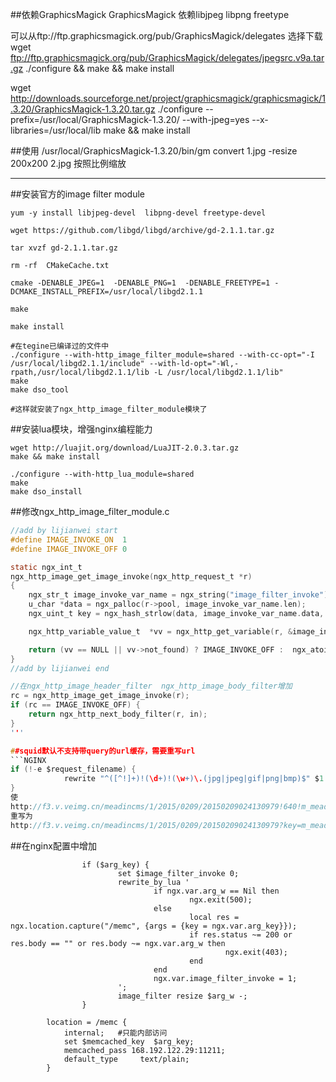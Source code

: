 ##依赖GraphicsMagick
GraphicsMagick 依赖libjpeg  libpng  freetype

可以从ftp://ftp.graphicsmagick.org/pub/GraphicsMagick/delegates 选择下载
wget ftp://ftp.graphicsmagick.org/pub/GraphicsMagick/delegates/jpegsrc.v9a.tar.gz
./configure && make && make install


wget http://downloads.sourceforge.net/project/graphicsmagick/graphicsmagick/1.3.20/GraphicsMagick-1.3.20.tar.gz
./configure --prefix=/usr/local/GraphicsMagick-1.3.20/ --with-jpeg=yes  --x-libraries=/usr/local/lib
make && make install

##使用
/usr/local/GraphicsMagick-1.3.20/bin/gm  convert 1.jpg  -resize 200x200 2.jpg 按照比例缩放

------
##安装官方的image filter module
```SHELL
yum -y install libjpeg-devel  libpng-devel freetype-devel

wget https://github.com/libgd/libgd/archive/gd-2.1.1.tar.gz

tar xvzf gd-2.1.1.tar.gz

rm -rf  CMakeCache.txt

cmake -DENABLE_JPEG=1  -DENABLE_PNG=1  -DENABLE_FREETYPE=1 -DCMAKE_INSTALL_PREFIX=/usr/local/libgd2.1.1

make 

make install

#在tegine已编译过的文件中
./configure --with-http_image_filter_module=shared --with-cc-opt="-I /usr/local/libgd2.1.1/include" --with-ld-opt="-Wl,-rpath,/usr/local/libgd2.1.1/lib -L /usr/local/libgd2.1.1/lib"
make
make dso_tool

#这样就安装了ngx_http_image_filter_module模块了
```

##安装lua模块，增强nginx编程能力
```SHELL
wget http://luajit.org/download/LuaJIT-2.0.3.tar.gz
make && make install

./configure --with-http_lua_module=shared
make
make dso_install
```

##修改ngx_http_image_filter_module.c

```C
//add by lijianwei start
#define IMAGE_INVOKE_ON  1
#define IMAGE_INVOKE_OFF 0

static ngx_int_t
ngx_http_image_get_image_invoke(ngx_http_request_t *r)
{
	ngx_str_t image_invoke_var_name = ngx_string("image_filter_invoke");
	u_char *data = ngx_palloc(r->pool, image_invoke_var_name.len);
    ngx_uint_t key = ngx_hash_strlow(data, image_invoke_var_name.data, image_invoke_var_name.len);

    ngx_http_variable_value_t  *vv = ngx_http_get_variable(r, &image_invoke_var_name, key);

    return (vv == NULL || vv->not_found) ? IMAGE_INVOKE_OFF :  ngx_atoi(vv->data, vv->len);
}
//add by lijianwei end

//在ngx_http_image_header_filter  ngx_http_image_body_filter增加
rc = ngx_http_image_get_image_invoke(r);
if (rc == IMAGE_INVOKE_OFF) {
    return ngx_http_next_body_filter(r, in);
}
'''

##squid默认不支持带query的url缓存，需要重写url
```NGINX
if (!-e $request_filename) {
            rewrite "^([^!]+)!(\d+)!(\w+)\.(jpg|jpeg|gif|png|bmp)$" $1.$4?key=$3&w=$2 last;
}
使
http://f3.v.veimg.cn/meadincms/1/2015/0209/20150209024130979!640!m_meadin_com.jpg
重写为
http://f3.v.veimg.cn/meadincms/1/2015/0209/20150209024130979?key=m_meadin_com&w=640
```
##在nginx配置中增加
```NGINX
                if ($arg_key) {
                        set $image_filter_invoke 0;
                        rewrite_by_lua '
                                if ngx.var.arg_w == Nil then
                                        ngx.exit(500);
                                else
                                        local res = ngx.location.capture("/memc", {args = {key = ngx.var.arg_key}});
                                        if res.status ~= 200 or res.body == "" or res.body ~= ngx.var.arg_w then
                                                ngx.exit(403);
                                        end
                                end
                                ngx.var.image_filter_invoke = 1;
                        ';
                        image_filter resize $arg_w -;
                }

		location = /memc {
			internal;   #只能内部访问
			set $memcached_key  $arg_key;
			memcached_pass 168.192.122.29:11211;
			default_type     text/plain;
		}
```


